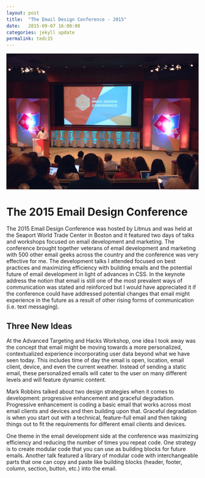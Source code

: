 ```yaml
---
layout: post
title:  "The Email Design Conference - 2015"
date:   2015-09-07 16:00:00
categories: jekyll update
permalink: tedc15
---
```


![The Email Design Conference - 2015](/img/tedc15_mini.jpg)

The 2015 Email Design Conference
================================

The 2015 Email Design Conference was hosted by Litmus and was held at the Seaport World Trade Center in Boston and it featured two days of talks and workshops focused on email development and marketing. The conference brought together veterans of email development and marketing with 500 other email geeks across the country and the conference was very effective for me. The development talks I attended focused on best practices and maximizing efficiency with building emails and the potential future of email development in light of advances in CSS. In the keynote address the notion that email is still one of the most prevalent ways of communication was stated and reinforced but I would have appreciated it if the conference could have addressed potential changes that email might experience in the future as a result of other rising forms of communication (i.e. text messaging).

## Three New Ideas

At the Advanced Targeting and Hacks Workshop, one idea I took away was the concept that email might be moving towards a more personalized, contextualized experience incorporating user data beyond what we have seen today. This includes time of day the email is open, location, email client, device, and even the current weather. Instead of sending a static email, these personalized emails will cater to the user on many different levels and will feature dynamic content.

Mark Robbins talked about two design strategies when it comes to development: progressive enhancement and graceful degradation. Progressive enhancement is coding a basic email that works across most email clients and devices and then building upon that. Graceful degradation is when you start out with a technical, feature-full email and then taking things out to fit the requirements for different email clients and devices.

One theme in the email development side at the conference was maximizing efficiency and reducing the number of times you repeat code. One strategy is to create modular code that you can use as building blocks for future emails. Another talk featured a library of modular code with interchangeable parts that one can copy and paste like building blocks (header, footer, column, section, button, etc.) into the email.